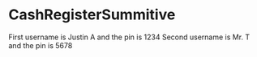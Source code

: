 # CashRegisterSummitive
First username is Justin A and the pin is 1234
Second username is Mr. T and the pin is 5678

